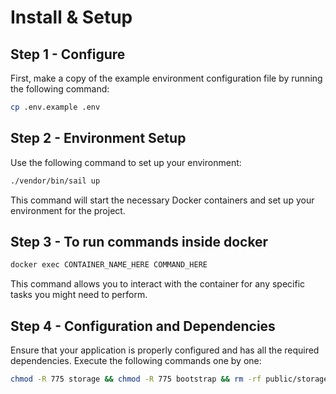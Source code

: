 # Install & Setup

## Step 1 - Configure
First, make a copy of the example environment configuration file by running the following command:
```bash
cp .env.example .env
```

## Step 2 - Environment Setup
Use the following command to set up your environment:
```bash
./vendor/bin/sail up
```
This command will start the necessary Docker containers and set up your environment for the project.

## Step 3 - To run commands inside docker
```bash
docker exec CONTAINER_NAME_HERE COMMAND_HERE
```
This command allows you to interact with the container for any specific tasks you might need to perform.

## Step 4 - Configuration and Dependencies
Ensure that your application is properly configured and has all the required dependencies. Execute the following commands one by one:
```bash
chmod -R 775 storage && chmod -R 775 bootstrap && rm -rf public/storage && php artisan key:generate && php artisan storage:link && php artisan migrate --seed
```